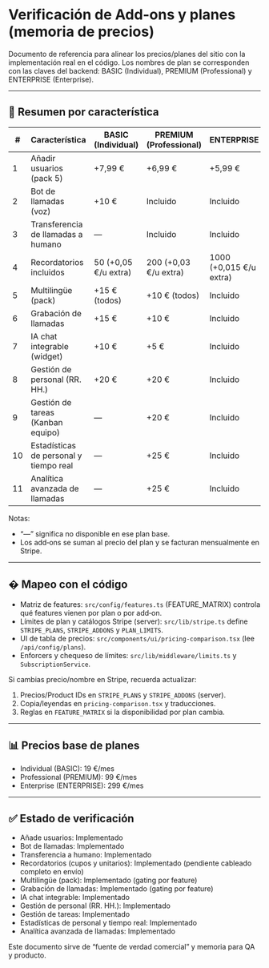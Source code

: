 # Verificación de Add-ons y planes (memoria de precios)

Documento de referencia para alinear los precios/planes del sitio con la implementación real en el código. Los nombres de plan se corresponden con las claves del backend: BASIC (Individual), PREMIUM (Professional) y ENTERPRISE (Enterprise).

---

## 🧭 Resumen por característica

| # | Característica                                     | BASIC (Individual)        | PREMIUM (Professional) | ENTERPRISE |
| - | -------------------------------------------------- | ------------------------- | ---------------------- | ---------- |
| 1 | Añadir usuarios (pack 5)                           | +7,99 €                   | +6,99 €                | +5,99 €    |
| 2 | Bot de llamadas (voz)                              | +10 €                     | Incluido               | Incluido   |
| 3 | Transferencia de llamadas a humano                 | —                         | Incluido               | Incluido   |
| 4 | Recordatorios incluidos                             | 50 (+0,05 €/u extra)      | 200 (+0,03 €/u extra)  | 1000 (+0,015 €/u extra) |
| 5 | Multilingüe (pack)                                 | +15 € (todos)             | +10 € (todos)          | Incluido   |
| 6 | Grabación de llamadas                              | +15 €                     | +10 €                  | Incluido   |
| 7 | IA chat integrable (widget)                        | +10 €                     | +5 €                   | Incluido   |
| 8 | Gestión de personal (RR. HH.)                      | +20 €                     | +20 €                  | Incluido   |
| 9 | Gestión de tareas (Kanban equipo)                  | —                         | +20 €                  | Incluido   |
|10 | Estadísticas de personal y tiempo real             | —                         | +25 €                  | Incluido   |
|11 | Analítica avanzada de llamadas                     | —                         | +25 €                  | Incluido   |

Notas:
- “—” significa no disponible en ese plan base.
- Los add‑ons se suman al precio del plan y se facturan mensualmente en Stripe.

---

## � Mapeo con el código

- Matriz de features: `src/config/features.ts` (FEATURE_MATRIX) controla qué features vienen por plan o por add‑on.
- Límites de plan y catálogos Stripe (server): `src/lib/stripe.ts` define `STRIPE_PLANS`, `STRIPE_ADDONS` y `PLAN_LIMITS`.
- UI de tabla de precios: `src/components/ui/pricing-comparison.tsx` (lee `/api/config/plans`).
- Enforcers y chequeso de límites: `src/lib/middleware/limits.ts` y `SubscriptionService`.

Si cambias precio/nombre en Stripe, recuerda actualizar:
1) Precios/Product IDs en `STRIPE_PLANS` y `STRIPE_ADDONS` (server).
2) Copia/leyendas en `pricing-comparison.tsx` y traducciones.
3) Reglas en `FEATURE_MATRIX` si la disponibilidad por plan cambia.

---

## 📊 Precios base de planes

- Individual (BASIC): 19 €/mes
- Professional (PREMIUM): 99 €/mes
- Enterprise (ENTERPRISE): 299 €/mes

---

## ✅ Estado de verificación

- Añade usuarios: Implementado
- Bot de llamadas: Implementado
- Transferencia a humano: Implementado
- Recordatorios (cupos y unitarios): Implementado (pendiente cableado completo en envío)
- Multilingüe (pack): Implementado (gating por feature)
- Grabación de llamadas: Implementado (gating por feature)
- IA chat integrable: Implementado
- Gestión de personal (RR. HH.): Implementado
- Gestión de tareas: Implementado
- Estadísticas de personal y tiempo real: Implementado
- Analítica avanzada de llamadas: Implementado

Este documento sirve de “fuente de verdad comercial” y memoria para QA y producto.
